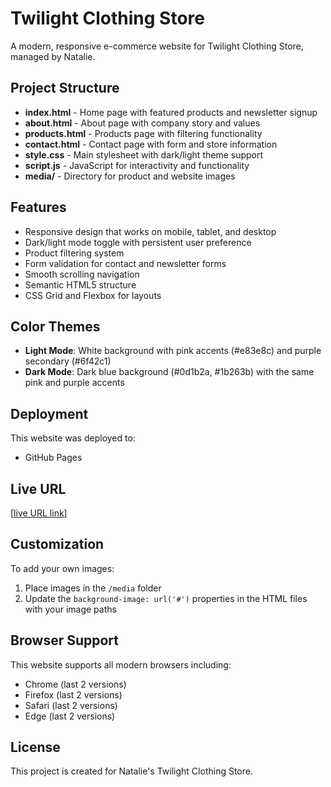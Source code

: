 # Twilight Clothing Store

A modern, responsive e-commerce website for Twilight Clothing Store, managed by Natalie.

## Project Structure

- **index.html** - Home page with featured products and newsletter signup
- **about.html** - About page with company story and values
- **products.html** - Products page with filtering functionality
- **contact.html** - Contact page with form and store information
- **style.css** - Main stylesheet with dark/light theme support
- **script.js** - JavaScript for interactivity and functionality
- **media/** - Directory for product and website images

## Features

- Responsive design that works on mobile, tablet, and desktop
- Dark/light mode toggle with persistent user preference
- Product filtering system
- Form validation for contact and newsletter forms
- Smooth scrolling navigation
- Semantic HTML5 structure
- CSS Grid and Flexbox for layouts

## Color Themes

- **Light Mode**: White background with pink accents (#e83e8c) and purple secondary (#6f42c1)
- **Dark Mode**: Dark blue background (#0d1b2a, #1b263b) with the same pink and purple accents

## Deployment

This website was deployed to:
- GitHub Pages

## Live URL

[[live URL link](https://keli281.github.io/multipage-website-/)]

## Customization

To add your own images:
1. Place images in the `/media` folder
2. Update the `background-image: url('#')` properties in the HTML files with your image paths

## Browser Support

This website supports all modern browsers including:
- Chrome (last 2 versions)
- Firefox (last 2 versions)
- Safari (last 2 versions)
- Edge (last 2 versions)

## License

This project is created for Natalie's Twilight Clothing Store.